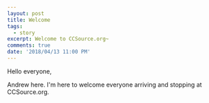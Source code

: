 ```yaml
---
layout: post
title: Welcome
tags:
  - story
excerpt: Welcome to CCSource.org~
comments: true
date: '2018/04/13 11:00 PM'
---
```

Hello everyone,

Andrew here. I'm here to welcome everyone arriving and stopping at CCSource.org.
